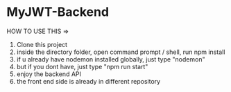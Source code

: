 # MyJWT-Backend

HOW TO USE THIS =>

1. Clone this project
2. inside the directory folder, open command prompt / shell, run npm install
3. if u already have nodemon installed globally, just type "nodemon"
4. but if you dont have, just type "npm run start"
5. enjoy the backend API
6. the front end side is already in different repository
